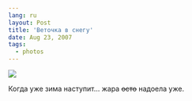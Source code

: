 ```yaml
---
lang: ru
layout: Post
title: 'Веточка в снегу'
date: Aug 23, 2007
tags:
  - photos
---
```


![](http://wow.sapegin.me/0c0k2p363v3V/lg-797841-499.jpg)

Когда уже зима наступит… жара ~~осто~~ надоела уже.
